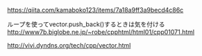 https://qiita.com/kamaboko123/items/7a18a9ff3a9becd4c86c

ループを使ってvector.push_back()するときは気を付ける
http://www7b.biglobe.ne.jp/~robe/cpphtml/html01/cpp01071.html

http://vivi.dyndns.org/tech/cpp/vector.html
